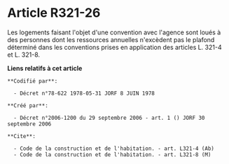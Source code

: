 # Article R321-26

Les logements faisant l'objet d'une convention avec l'agence sont loués à des personnes dont les ressources annuelles
n'excèdent pas le plafond déterminé dans les conventions prises en application des articles L. 321-4 et L. 321-8.

**Liens relatifs à cet article**

	**Codifié par**:

	  - Décret n°78-622 1978-05-31 JORF 8 JUIN 1978

	**Créé par**:

	  - Décret n°2006-1200 du 29 septembre 2006 - art. 1 () JORF 30 septembre 2006

	**Cite**:

	  - Code de la construction et de l'habitation. - art. L321-4 (Ab)
	  - Code de la construction et de l'habitation. - art. L321-8 (M)
